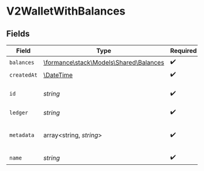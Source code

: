 # V2WalletWithBalances


## Fields

| Field                                                                     | Type                                                                      | Required                                                                  | Description                                                               |
| ------------------------------------------------------------------------- | ------------------------------------------------------------------------- | ------------------------------------------------------------------------- | ------------------------------------------------------------------------- |
| `balances`                                                                | [\formance\stack\Models\Shared\Balances](../../Models/Shared/Balances.md) | :heavy_check_mark:                                                        | N/A                                                                       |
| `createdAt`                                                               | [\DateTime](https://www.php.net/manual/en/class.datetime.php)             | :heavy_check_mark:                                                        | N/A                                                                       |
| `id`                                                                      | *string*                                                                  | :heavy_check_mark:                                                        | The unique ID of the wallet.                                              |
| `ledger`                                                                  | *string*                                                                  | :heavy_check_mark:                                                        | N/A                                                                       |
| `metadata`                                                                | array<string, *string*>                                                   | :heavy_check_mark:                                                        | Metadata associated with the wallet.                                      |
| `name`                                                                    | *string*                                                                  | :heavy_check_mark:                                                        | N/A                                                                       |